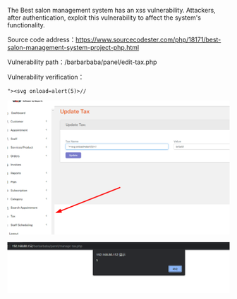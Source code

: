 



The Best salon management system has an xss vulnerability. Attackers, after authentication, exploit this vulnerability to affect the system's functionality.



Source code address：https://www.sourcecodester.com/php/18171/best-salon-management-system-project-php.html



Vulnerability path：/barbarbaba/panel/edit-tax.php



Vulnerability verification：

```
"><svg onload=alert(5)>//
```

 ![image-20250621123248436](images/image-20250621123248436.png)



![image-20250621123253445](images/image-20250621123253445.png)































